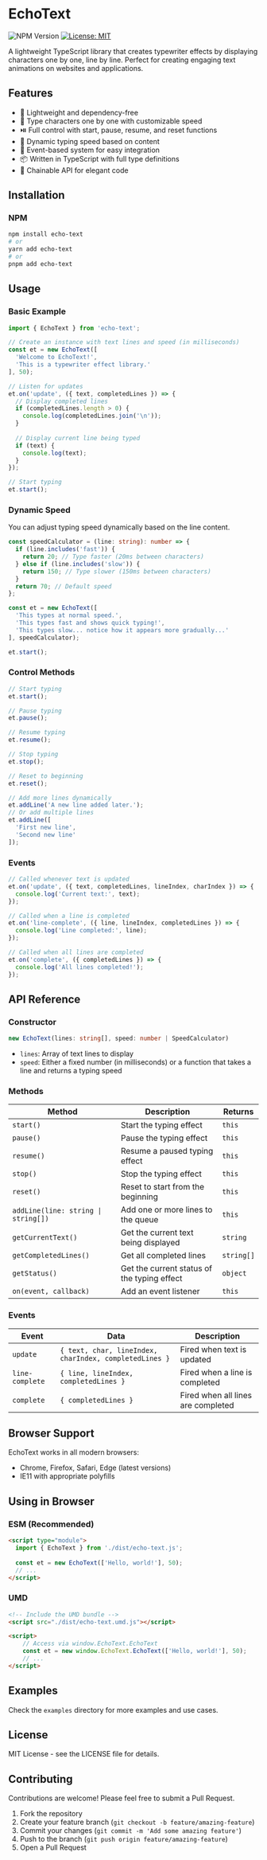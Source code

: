 # EchoText

![NPM Version](https://img.shields.io/npm/v/echo-text)
[![License: MIT](https://img.shields.io/badge/License-MIT-blue.svg)](https://opensource.org/licenses/MIT)

A lightweight TypeScript library that creates typewriter effects by displaying characters one by one, line by line. Perfect for creating engaging text animations on websites and applications.

## Features

- 🚀 Lightweight and dependency-free
- 📝 Type characters one by one with customizable speed
- ⏯️ Full control with start, pause, resume, and reset functions
- 🎯 Dynamic typing speed based on content
- 🌈 Event-based system for easy integration
- 📦 Written in TypeScript with full type definitions
- 🔄 Chainable API for elegant code

## Installation

### NPM
```bash
npm install echo-text
# or
yarn add echo-text
# or
pnpm add echo-text
```

## Usage

### Basic Example

```typescript
import { EchoText } from 'echo-text';

// Create an instance with text lines and speed (in milliseconds)
const et = new EchoText([
  'Welcome to EchoText!', 
  'This is a typewriter effect library.'
], 50);

// Listen for updates
et.on('update', ({ text, completedLines }) => {
  // Display completed lines
  if (completedLines.length > 0) {
    console.log(completedLines.join('\n'));
  }
  
  // Display current line being typed
  if (text) {
    console.log(text);
  }
});

// Start typing
et.start();
```

### Dynamic Speed

You can adjust typing speed dynamically based on the line content.

```typescript
const speedCalculator = (line: string): number => {
  if (line.includes('fast')) {
    return 20; // Type faster (20ms between characters)
  } else if (line.includes('slow')) {
    return 150; // Type slower (150ms between characters)
  }
  return 70; // Default speed
};

const et = new EchoText([
  'This types at normal speed.',
  'This types fast and shows quick typing!',
  'This types slow... notice how it appears more gradually...'
], speedCalculator);

et.start();
```

### Control Methods

```typescript
// Start typing
et.start();

// Pause typing
et.pause();

// Resume typing
et.resume();

// Stop typing
et.stop();

// Reset to beginning
et.reset();

// Add more lines dynamically
et.addLine('A new line added later.');
// Or add multiple lines
et.addLine([
  'First new line',
  'Second new line'
]);
```

### Events

```typescript
// Called whenever text is updated
et.on('update', ({ text, completedLines, lineIndex, charIndex }) => {
  console.log('Current text:', text);
});

// Called when a line is completed
et.on('line-complete', ({ line, lineIndex, completedLines }) => {
  console.log('Line completed:', line);
});

// Called when all lines are completed
et.on('complete', ({ completedLines }) => {
  console.log('All lines completed!');
});
```

## API Reference

### Constructor

```typescript
new EchoText(lines: string[], speed: number | SpeedCalculator)
```

- `lines`: Array of text lines to display
- `speed`: Either a fixed number (in milliseconds) or a function that takes a line and returns a typing speed

### Methods

| Method | Description | Returns |
|--------|-------------|---------|
| `start()` | Start the typing effect | `this` |
| `pause()` | Pause the typing effect | `this` |
| `resume()` | Resume a paused typing effect | `this` |
| `stop()` | Stop the typing effect | `this` |
| `reset()` | Reset to start from the beginning | `this` |
| `addLine(line: string \| string[])` | Add one or more lines to the queue | `this` |
| `getCurrentText()` | Get the current text being displayed | `string` |
| `getCompletedLines()` | Get all completed lines | `string[]` |
| `getStatus()` | Get the current status of the typing effect | `object` |
| `on(event, callback)` | Add an event listener | `this` |

### Events

| Event | Data | Description |
|-------|------|-------------|
| `update` | `{ text, char, lineIndex, charIndex, completedLines }` | Fired when text is updated |
| `line-complete` | `{ line, lineIndex, completedLines }` | Fired when a line is completed |
| `complete` | `{ completedLines }` | Fired when all lines are completed |

## Browser Support

EchoText works in all modern browsers:

- Chrome, Firefox, Safari, Edge (latest versions)
- IE11 with appropriate polyfills

## Using in Browser

### ESM (Recommended)

```html
<script type="module">
  import { EchoText } from './dist/echo-text.js';
  
  const et = new EchoText(['Hello, world!'], 50);
  // ...
</script>
```

### UMD

```html
<!-- Include the UMD bundle -->
<script src="./dist/echo-text.umd.js"></script>

<script>
    // Access via window.EchoText.EchoText
    const et = new window.EchoText.EchoText(['Hello, world!'], 50);
    // ...
</script>
```

## Examples

Check the `examples` directory for more examples and use cases.

## License

MIT License - see the LICENSE file for details.

## Contributing

Contributions are welcome! Please feel free to submit a Pull Request.

1. Fork the repository
2. Create your feature branch (`git checkout -b feature/amazing-feature`)
3. Commit your changes (`git commit -m 'Add some amazing feature'`)
4. Push to the branch (`git push origin feature/amazing-feature`)
5. Open a Pull Request